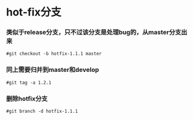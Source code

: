 # hot-fix分支

### 类似于release分支，只不过该分支是处理bug的，从master分支出来

	#git checkout -b hotfix-1.1.1 master

### 同上需要归并到master和develop

	#git tag -a 1.2.1

### 删除hotfix分支

	#git branch -d hotfix-1.1.1
